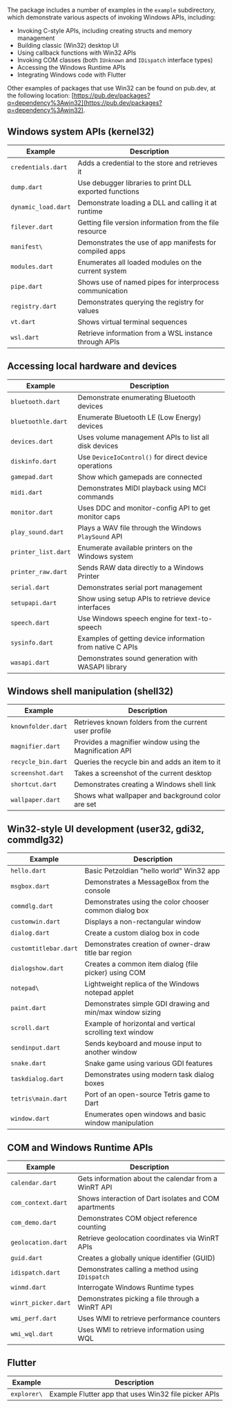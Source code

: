 The package includes a number of examples in the `example` subdirectory, which
demonstrate various aspects of invoking Windows APIs, including:

- Invoking C-style APIs, including creating structs and memory management
- Building classic (Win32) desktop UI
- Using callback functions with Win32 APIs
- Invoking COM classes (both `IUnknown` and `IDispatch` interface types)
- Accessing the Windows Runtime APIs
- Integrating Windows code with Flutter

Other examples of packages that use Win32 can be found on pub.dev, at the
following location:
[https://pub.dev/packages?q=dependency%3Awin32](https://pub.dev/packages?q=dependency%3Awin32).

## Windows system APIs (kernel32)

| Example               | Description                                               |
| --------------------- | --------------------------------------------------------- |
| `credentials.dart`    | Adds a credential to the store and retrieves it           |
| `dump.dart`           | Use debugger libraries to print DLL exported functions    |
| `dynamic_load.dart`   | Demonstrate loading a DLL and calling it at runtime       |
| `filever.dart`        | Getting file version information from the file resource   |
| `manifest\`           | Demonstrates the use of app manifests for compiled apps   |
| `modules.dart`        | Enumerates all loaded modules on the current system       |
| `pipe.dart`           | Shows use of named pipes for interprocess communication   |
| `registry.dart`       | Demonstrates querying the registry for values             |
| `vt.dart`             | Shows virtual terminal sequences                          |
| `wsl.dart`            | Retrieve information from a WSL instance through APIs     |

## Accessing local hardware and devices

| Example               | Description                                               |
| --------------------- | --------------------------------------------------------- |
| `bluetooth.dart`      | Demonstrate enumerating Bluetooth devices                 |
| `bluetoothle.dart`    | Enumerate Bluetooth LE (Low Energy) devices               |
| `devices.dart`        | Uses volume management APIs to list all disk devices      |
| `diskinfo.dart`       | Use `DeviceIoControl()` for direct device operations      |
| `gamepad.dart`        | Show which gamepads are connected                         |
| `midi.dart`           | Demonstrates MIDI playback using MCI commands             |
| `monitor.dart`        | Uses DDC and monitor-config API to get monitor caps       |
| `play_sound.dart`     | Plays a WAV file through the Windows `PlaySound` API      |
| `printer_list.dart`   | Enumerate available printers on the Windows system        |
| `printer_raw.dart`    | Sends RAW data directly to a Windows Printer              |
| `serial.dart`         | Demonstrates serial port management                       |
| `setupapi.dart`       | Show using setup APIs to retrieve device interfaces       |
| `speech.dart`         | Use Windows speech engine for text-to-speech              |
| `sysinfo.dart`        | Examples of getting device information from native C APIs |
| `wasapi.dart`         | Demonstrates sound generation with WASAPI library         |

## Windows shell manipulation (shell32)

| Example               | Description                                               |
| --------------------- | --------------------------------------------------------- |
| `knownfolder.dart`    | Retrieves known folders from the current user profile     |
| `magnifier.dart`      | Provides a magnifier window using the Magnification API   |
| `recycle_bin.dart`    | Queries the recycle bin and adds an item to it            |
| `screenshot.dart`     | Takes a screenshot of the current desktop                 |
| `shortcut.dart`       | Demonstrates creating a Windows shell link                |
| `wallpaper.dart`      | Shows what wallpaper and background color are set         |

## Win32-style UI development (user32, gdi32, commdlg32)

| Example               | Description                                               |
| --------------------- | --------------------------------------------------------- |
| `hello.dart`          | Basic Petzoldian "hello world" Win32 app                  |
| `msgbox.dart`         | Demonstrates a MessageBox from the console                |
| `commdlg.dart`        | Demonstrates using the color chooser common dialog box    |
| `customwin.dart`      | Displays a non-rectangular window                         |
| `dialog.dart`         | Create a custom dialog box in code                        |
| `customtitlebar.dart` | Demonstrates creation of owner-draw title bar region      |
| `dialogshow.dart`     | Creates a common item dialog (file picker) using COM      |
| `notepad\`            | Lightweight replica of the Windows notepad applet         |
| `paint.dart`          | Demonstrates simple GDI drawing and min/max window sizing |
| `scroll.dart`         | Example of horizontal and vertical scrolling text window  |
| `sendinput.dart`      | Sends keyboard and mouse input to another window          |
| `snake.dart`          | Snake game using various GDI features                     |
| `taskdialog.dart`     | Demonstrates using modern task dialog boxes               |
| `tetris\main.dart`    | Port of an open-source Tetris game to Dart                |
| `window.dart`         | Enumerates open windows and basic window manipulation     |

## COM and Windows Runtime APIs

| Example               | Description                                               |
| --------------------- | --------------------------------------------------------- |
| `calendar.dart`       | Gets information about the calendar from a WinRT API      |
| `com_context.dart`    | Shows interaction of Dart isolates and COM apartments     |
| `com_demo.dart`       | Demonstrates COM object reference counting                |
| `geolocation.dart`    | Retrieve geolocation coordinates via WinRT APIs           |
| `guid.dart`           | Creates a globally unique identifier (GUID)               |
| `idispatch.dart`      | Demonstrates calling a method using `IDispatch`           |
| `winmd.dart`          | Interrogate Windows Runtime types                         |
| `winrt_picker.dart`   | Demonstrates picking a file through a WinRT API           |
| `wmi_perf.dart`       | Uses WMI to retrieve performance counters                 |
| `wmi_wql.dart`        | Uses WMI to retrieve information using WQL                |

## Flutter

| Example               | Description                                               |
| --------------------- | --------------------------------------------------------- |
| `explorer\`           | Example Flutter app that uses Win32 file picker APIs      |
